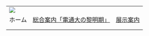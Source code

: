 |  |  |  |
| --- | --- | --- |
| ![](image/common/uec_header1.jpg) | | |
| ホーム | [総合案内「電通大の黎明期」](dawn/dawn01.html) | [展示案内](exhibit/exhibit01.html) | [関連リンク](link/link01.html) | [第７展示室について](about/about.html) | [本HPについて](about/about2.html) | [アクセス](access/access.html) | | |
| |  | | --- | | ![](image/common/spacer.gif)    **■ 展示案内**   ---   [**（1）核磁気共鳴(NMR)の研究**](exhibit/exhibit01.html) ![](image/common/spacer.gif) ![](image/exhibit/nmr1_190.jpg) ![](image/common/spacer.gif) - NMRの電磁石（日本化学遺産）- 超伝導式NMR(模型）- [MRI診断画像(DICOM)](exhibit/mri/index.html)   ---   [**（2）電子スピン共鳴(ESR)の研究**](exhibit/exhibit02.html) ![](image/common/spacer.gif) ![](image/exhibit/esr1_190.jpg) ![](image/common/spacer.gif) - ＥＳＲ電子スピン共鳴装置   ---   [**（3）電波時計の開発**](exhibit/exhibit03.html) ![](image/common/spacer.gif) ![](image/exhibit/radioclock1_190.jpg) ![](image/common/spacer.gif) - わが国最初の電波時計   ---   [**（4）星間空間実験装置（貸出中）**](exhibit/exhibit04.html) ![](image/common/spacer.gif) ![](image/exhibit/galaxy1_190.jpg) ![](image/common/spacer.gif) - 星間空間実験装置（貸出中）   ---   [**（5）レーザーの研究**](exhibit/exhibit05.html)   ---   [**（6）南極観測**（準備中）](exhibit/exhibit06.html) ![](image/common/spacer.gif) ![](image/exhibit/antarctica_190.jpg) ![](image/common/spacer.gif) - 雪原の謎の電波吸収   ---   [**（7）超伝導回路の研究**（準備中）](exhibit/exhibit07.html)   ---   [**（8）質量分光の研究**（準備中）](exhibit/exhibit08.html)   ---   [**（9）カイトアンテナの研究**](exhibit/exhibit09.html) | | ![](image/common/spacer.gif)   ![](image/uec/campas_520.jpg)  ![](image/common/spacer.gif)   |  | | --- | | ![](image/common/spacer.gif)   ようこそ皆さま、電気通信大学コミュニケーション・ミュージアム第７展示室では「電気通信大学黎明期の研究」を順次ご紹介しています。1950年代から70年代初頭は電通大の黎明期でした。戦後新しくできた学生数千人足らずの小さな国立大学でしたが、自由闊達な雰囲気があり、日本最初の研究もいくつか芽ばえていました。どうか一度ご来館ください。写真は1960年代初頭の調布キャンパスです。 |  ---  |  | | --- | | [![](memory/takeuchi/img/takeuchi_bnr.jpg)](memory/takeuchi/tsukuru.html)    --- |  |  |  |  | | --- | --- | --- | | 電気通信大学の黎明期     第７展示室 友の会 編    序：電気通信大学黎明期の研究     1949年5月、電気通信大学（電通大）が発足しました。この展示室では本大学黎明期10数年間の研究を順次取り上げて展示しています。    世界最初のプリント配線の回路   大学ができる時校舎・図書や教官・職員は前身校の無線講習所からも引き継ぎ、その歴史も受け継ぎました。無線講習所の出身で母校の教官であった大岡茂教授は民間企業にいたころの会社の仕事として、1935年(昭和10年)ころ、当時の西欧世界より数年早く、最初のプリント配線を考案してラジオを組立てる技術をつくって実用化していましたし、大学になってから船舶の航行をロランという送信所の電波を使って自動的に行う研究を実際に船舶が使えるシステムを作るところまで完成しています。（電気通信大学学報参照）    自由闊達な雰囲気    |  | | --- | | ![](image/uec/daigaku_093.jpg) | | [写真] 1960年代初頭の電通大調布キャンパス栗林 |  1950年代から1960年代という時期は、第二次世界大戦が終わり、いわば閉じ込められた雪がとけ一斉に花開く春、という開放感と未来への期待に満ちていた時代で、科学技術史のうえでも20世紀後半のいろいろな発見や発明の種が芽を出した時期です。  その後の時代はどちらかといえば、枝葉が広がった時代という見方ができます。  日本の旧帝国大学では当時名古屋大学など一部を除き、多くは従来の講座制の殻がまだ深く残っていて、わけへだてのない自由闊達な雰囲気が少なかったころと思われていますが、できたばかりの電通大には比較的上下の隔たりのない自由さがあったものと思われます。初代学長寺澤 寛一は第二次大戦中の東大理学部長でもあり、将来の学問の進め方に、深い見識を持っておられ、基礎的な研究を援助する環境があったと思われます。    技官や卒研生のネットワーク    電通大の黎明期の研究の特徴のひとつは技官や卒研生のネットワークの深さです。どこの研究室に何があるか、誰がどんな新しい装置を買ったか、がすぐに分かるのです。教官同士ではごく限られた範囲にしか及ばない情報網も技官レベルでは全学におよびます。  さらにNMRの林昭一さんのように、当時の助手・技官・卒研生の技術レベルは非常に高かったとおもいます。それはその当時の卒業生が数々の困難を乗り越え、その後国内外で大きな成果をあげ、電通大の名を高めたことからもわかります。   大学の研究   電気や通信技術の大学なのになぜ物理や化学の基礎の話から始めるのか、と思われるかも知れませんが、大学の研究というのはすぐに役に立つ研究も大切ですが、その基礎になる新しい原理を発見したり、より深い真理を見つけることが優れた研究であり、実はその基礎研究が10年後、数十年後のより広い実用につながるという経験をもっています。  電通大では主に付属の研究施設や一般教育で、物理や化学で後々頻繁に利用される量子力学の応用研究や、たとえば音声や文字についての研究など、将来の情報技術のより深い基礎的な研究や、国外や学外電算機の使用が始められていました。 開学直後、サイバネテックスの提唱者、ノーバート・ウィーナー （Norbert Winner) を招いて多くの教官と懇談するなど50~60年後に学科や学部になる情報科学への動きが黎明期から始まっていたのです。    その基礎研究の一つが開学の年から始まった核磁気共鳴（NMR）の研究でした（NN)。 | | |  | | --- | | ![](image/common/spacer.gif)     ---   [![](image/common/uec_bnr.jpg)](http://www.uec.ac.jp/)   ---   [![](image/common/uec_museum_bnr.jpg)](http://www.museum.uec.ac.jp/)   ---   [![](image/common/meguro_bnr.jpg)](http://www.megurokai.jp/)   ---   [![](image/common/eatec_bnr.jpg)](http://www.eatec.org/eatec/)   ---  中川直哉監修・深沢武雄編著　 『日本のNMR 東西5つの源流』  [![](image/book/NMR_cover.jpg)](https://www.amazon.co.jp/%E6%97%A5%E6%9C%AC%E3%81%AENMR%EF%BC%88%E6%A0%B8%E7%A3%81%E6%B0%97%E5%85%B1%E9%B3%B4%EF%BC%89%E6%9D%B1%E8%A5%BF%EF%BC%95%E3%81%A4%E3%81%AE%E6%BA%90%E6%B5%81-%E8%BF%BD%E8%A8%98%EF%BC%9ANMR%E3%81%8B%E3%82%89MRI%EF%BC%88%E7%A3%81%E6%B0%97%E5%85%B1%E9%B3%B4%E7%94%BB%E5%83%8F%EF%BC%89%E3%81%B8%E3%81%AE%E6%8B%A1%E5%BC%B5%E3%83%BB%E9%80%B2%E5%B1%95-%E4%B8%AD%E5%B7%9D%E7%9B%B4%E5%93%89/dp/4910517073/ref%3Dsr_1_1?__mk_ja_JP=カタカナ&crid=1PU6292N3SP5Y&dib=eyJ2IjoiMSJ9.hvq1maiE4ZVUEeesRQCd7g.2pCDyVWhr424agggUVrEbtRVAlNIt3kgXXoOZQGUWY8&dib_tag=se&keywords=深沢武雄+日本のNMR（核磁気共鳴）東西５つの源流&qid=1747489049&sprefix=深沢武雄+日本のnmr+核磁気共鳴+東西5つの源流%2Caps%2C270&sr=8-1)   --- | |
| |  | | --- | | ![](image/common/spacer.gif)   電気通信大学コミュニケーション・ミュージアム第７展示室友の会  東京都町田市玉川学園6-3-100  UEC Museum of Communications Exhibition Room#7 Associates  e-mail: uecmuse7@muse.or.jp  Copyright all reserved by UEC Museum of Communications Exhibition Room#7 Associates; 更新日：2025年5月17日 ![](image/common/spacer.gif) | | | |
